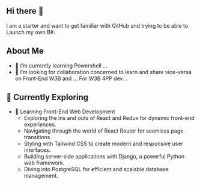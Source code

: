 ## Hi there 👋

<!--
**Juff-KD/Juff-KD** is a ✨ _special_ ✨ repository because its `README.md` (this file) appears on your GitHub profile.
- 🔭 I’m currently working on ...
- 😄 Pronouns: ...
- ⚡ Fun fact: ...
- 🤔 I’m looking for help with ...
- 💬 Ask me about ...
## 📫 How to reach me: ...
-  
Here are some ideas to get you started:
-->
I am a starter and want to get familiar with GitHub and trying to be able to Launch my own B#.

## About Me 
- 🌱 I’m currently learning Powershell ...
- 👯 I’m looking for collaboration concerned to learn and share vice-versa on Front-End W3B and ...
      For W3B 4PP dev. .

## 🌱 Currently Exploring

- 🚀 Learning Front-End Web Development
  - Exploring the ins and outs of React and Redux for dynamic front-end experiences.
  - Navigating through the world of React Router for seamless page transitions.
  - Styling with Tailwind CSS to create modern and responsive user interfaces.
  - Building server-side applications with Django, a powerful Python web framework.
  - Diving into PostgreSQL for efficient and scalable database management.
